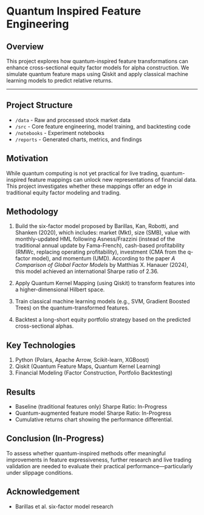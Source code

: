 # Quantum Inspired Feature Engineering

## Overview
This project explores how quantum-inspired feature transformations can enhance cross-sectional equity factor models for alpha construction.
We simulate quantum feature maps using Qiskit and apply classical machine learning models to predict relative returns.

---

## Project Structure
- `/data` - Raw and processed stock market data
- `/src` - Core feature engineering, model training, and backtesting code
- `/notebooks` - Experiment notebooks
- `/reports` - Generated charts, metrics, and findings

## Motivation
While quantum computing is not yet practical for live trading, quantum-inspired feature mappings can unlock new representations of financial data. 
This project investigates whether these mappings offer an edge in traditional equity factor modeling and trading.

## Methodology
1. Build the six-factor model proposed by Barillas, Kan, Robotti, and Shanken (2020), which includes: market (Mkt), size (SMB), value with monthly-updated HML following Asness/Frazzini (instead of the traditional annual update by Fama-French), cash-based profitability (RMWc, replacing operating profitability), investment (CMA from the q-factor model), and momentum (UMD). According to the paper *A Comparison of Global Factor Models* by Matthias X. Hanauer (2024), this model achieved an international Sharpe ratio of 2.36.

2. Apply Quantum Kernel Mapping (using Qiskit) to transform features into a higher-dimensional Hilbert space.
   
3. Train classical machine learning models (e.g., SVM, Gradient Boosted Trees) on the quantum-transformed features.

4. Backtest a long-short equity portfolio strategy based on the predicted cross-sectional alphas.

## Key Technologies
1. Python (Polars, Apache Arrow, Scikit-learn, XGBoost)
2. Qiskit (Quantum Feature Maps, Quantum Kernel Learning)
3. Financial Modeling (Factor Construction, Portfolio Backtesting)

## Results
- Baseline (traditional features only) Sharpe Ratio: In-Progress
- Quantum-augmented feature model Sharpe Ratio: In-Progress
- Cumulative returns chart showing the performance differential.

## Conclusion (In-Progress)
To assess whether quantum-inspired methods offer meaningful improvements in feature expressiveness, further research and live trading validation are needed to evaluate their practical performance—particularly under slippage conditions.

## Acknowledgement
- Barillas et al. six-factor model research


